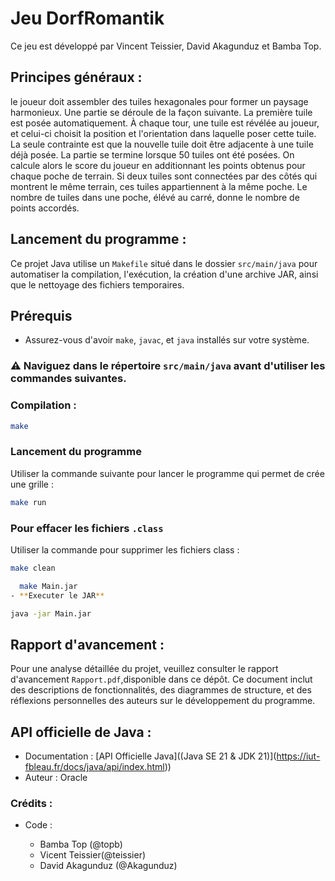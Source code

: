 # Jeu DorfRomantik 

Ce jeu est développé par Vincent Teissier, David Akagunduz et Bamba Top.

## Principes généraux :

le joueur doit assembler des tuiles hexagonales pour former un paysage harmonieux.
Une partie se déroule de la façon suivante. La première tuile est posée automatiquement. À chaque tour, une tuile est révélée au joueur, et celui-ci choisit la position et l'orientation dans laquelle poser cette tuile. La seule contrainte est que la nouvelle tuile doit être adjacente à une tuile déjà posée.
La partie se termine lorsque 50 tuiles ont été posées. On calcule alors le score du joueur en additionnant les points obtenus pour chaque poche de terrain. Si deux tuiles sont connectées par des côtés qui montrent le même terrain, ces tuiles appartiennent à la même poche. Le nombre de tuiles dans une poche, élévé au carré, donne le nombre de points accordés.

## Lancement du programme :

Ce projet Java utilise un `Makefile` situé dans le dossier `src/main/java` pour automatiser la compilation, l'exécution, la création d'une archive JAR, ainsi que le nettoyage des fichiers temporaires.

## Prérequis
- Assurez-vous d'avoir `make`, `javac`, et `java` installés sur votre système.
### ⚠️ **Naviguez dans le répertoire `src/main/java` avant d'utiliser les commandes suivantes.**

### Compilation :

```bash
make
```

### Lancement du programme 

Utiliser la commande suivante pour lancer le programme qui permet de crée une grille :

```bash
make run
```


### Pour effacer les fichiers `.class`

Utiliser la commande pour supprimer les fichiers class :

```bash
make clean
```

```bash
  make Main.jar
- **Executer le JAR**  
```
  ```bash
  java -jar Main.jar
  ```

  
  ## Rapport d'avancement :
  
  Pour une analyse détaillée du projet, veuillez consulter le rapport d'avancement `Rapport.pdf`,disponible dans ce dépôt. Ce document inclut des descriptions de fonctionnalités, des diagrammes de structure, et des réflexions personnelles des auteurs sur le développement du programme.

  ## API officielle de Java :

- Documentation : [API Officielle Java]((Java SE 21 &amp; JDK 21)](https://iut-fbleau.fr/docs/java/api/index.html))
- Auteur : Oracle

### Crédits :

- Code :
  
  - Bamba Top (@topb)
  - Vicent Teissier(@teissier)
  - David Akagunduz (@Akagunduz)


